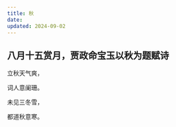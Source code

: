 ```yaml
---
title: 秋
date: 
updated: 2024-09-02
---
```


## 八月十五赏月，贾政命宝玉以秋为题赋诗 ##

立秋天气爽，

词人意阑珊。

未见三冬雪，

都道秋意寒。
